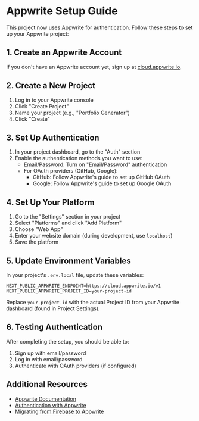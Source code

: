 # Appwrite Setup Guide

This project now uses Appwrite for authentication. Follow these steps to set up your Appwrite project:

## 1. Create an Appwrite Account

If you don't have an Appwrite account yet, sign up at [cloud.appwrite.io](https://cloud.appwrite.io).

## 2. Create a New Project

1. Log in to your Appwrite console
2. Click "Create Project"
3. Name your project (e.g., "Portfolio Generator")
4. Click "Create"

## 3. Set Up Authentication

1. In your project dashboard, go to the "Auth" section
2. Enable the authentication methods you want to use:
   - Email/Password: Turn on "Email/Password" authentication
   - For OAuth providers (GitHub, Google):
     - GitHub: Follow Appwrite's guide to set up GitHub OAuth
     - Google: Follow Appwrite's guide to set up Google OAuth

## 4. Set Up Your Platform

1. Go to the "Settings" section in your project
2. Select "Platforms" and click "Add Platform"
3. Choose "Web App"
4. Enter your website domain (during development, use `localhost`)
5. Save the platform

## 5. Update Environment Variables

In your project's `.env.local` file, update these variables:

```
NEXT_PUBLIC_APPWRITE_ENDPOINT=https://cloud.appwrite.io/v1
NEXT_PUBLIC_APPWRITE_PROJECT_ID=your-project-id
```

Replace `your-project-id` with the actual Project ID from your Appwrite dashboard (found in Project Settings).

## 6. Testing Authentication

After completing the setup, you should be able to:

1. Sign up with email/password
2. Log in with email/password
3. Authenticate with OAuth providers (if configured)

## Additional Resources

- [Appwrite Documentation](https://appwrite.io/docs)
- [Authentication with Appwrite](https://appwrite.io/docs/client/account)
- [Migrating from Firebase to Appwrite](https://appwrite.io/docs/migrations/firebase)
